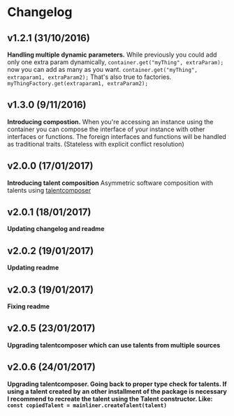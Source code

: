 # Changelog

## v1.2.1 (31/10/2016)
**Handling multiple dynamic parameters.** While previously you could add only one extra param dynamically, `container.get("myThing", extraParam);` now you can add as many as you want. `container.get("myThing", extraparam1, extraParam2);` That's also true to factories. `myThingFactory.get(extraparam1, extraParam2);`
## v1.3.0 (9/11/2016)
**Introducing compostion.** When you're accessing an instance using the container you can compose the interface of your instance with other interfaces or functions. The foreign interfaces and functions will be handled as traditional traits. (Stateless with explicit conflict resolution)
## v2.0.0 (17/01/2017)
**Introducing talent composition** Asymmetric software composition with talents using [talentcomposer](https://www.npmjs.com/package/talentcomposer)
## v2.0.1 (18/01/2017)
**Updating changelog and readme**
## v2.0.2 (19/01/2017)
**Updating readme**
## v2.0.3 (19/01/2017)
**Fixing readme**
## v2.0.5 (23/01/2017)
**Upgrading talentcomposer which can use talents from multiple sources**
## v2.0.6 (24/01/2017)
**Upgrading talentcomposer. Going back to proper type check for talents. If using a talent created by an other installment of the package is necessary I recommend to recreate the talent using the Talent constructor. Like: `const copiedTalent = mainliner.createTalent(talent)`**